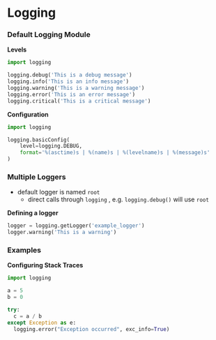 # Logging





### Default Logging Module

**Levels**

```python
import logging

logging.debug('This is a debug message')
logging.info('This is an info message')
logging.warning('This is a warning message')
logging.error('This is an error message')
logging.critical('This is a critical message')
```

**Configuration**

```python
import logging

logging.basicConfig(
    level=logging.DEBUG,
    format='%(asctime)s | %(name)s | %(levelname)s | %(message)s'
)
```



### Multiple Loggers

- default logger is named `root`
  - direct calls through `logging` , e.g. `logging.debug()` will use `root`



**Defining a logger**

```python
logger = logging.getLogger('example_logger')
logger.warning('This is a warning')
```







### Examples

**Configuring Stack Traces**

```python
import logging

a = 5
b = 0

try:
  c = a / b
except Exception as e:
  logging.error("Exception occurred", exc_info=True)
```